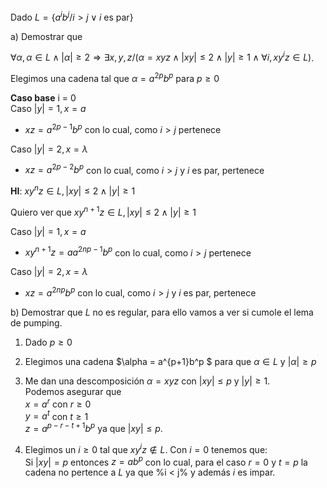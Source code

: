 Dado $L = \{a^ib^j / i > j \lor i \text{ es par}\}$

a) Demostrar que 

$\forall \alpha, \alpha \in L \land |\alpha| \geq 2 \Rightarrow \exists x,y,z / (\alpha = xyz \land |xy| \leq 2 \land |y| \geq 1 \land \forall i, xy^iz\in L)$.

Elegimos una cadena tal que $\alpha = a^{2p}b^p$ para $p \geq 0$

**Caso base** i = 0\
Caso $|y| = 1, x = a$
- $xz = a^{2p -  1}b^p$ con lo cual, como $i > j$ pertenece

Caso $|y| = 2, x = \lambda$
- $xz = a^{2p -  2}b^p$ con lo cual, como $i > j$ y $i$ es par, pertenece

**HI**: $xy^nz \in L , |xy| \leq 2 \land |y| \geq 1$

Quiero ver que $xy^{n+1}z \in L , |xy| \leq 2 \land |y| \geq 1$

Caso $|y| = 1, x = a$
- $xy^{n+1}z = aa^{2np - 1}b^p$ con lo cual, como $i > j$ pertenece

Caso $|y| = 2, x = \lambda$
- $xz = a^{2np}b^p$ con lo cual, como $i > j$ y $i$ es par, pertenece

b) Demostrar que $L$ no es regular, para ello vamos a ver si cumole el lema de pumping.

1. Dado $p \geq 0$

2. Elegimos una cadena $\alpha = a^{p+1}b^p $ para que $\alpha \in L$ y $|\alpha| \geq p$

3. Me dan una descomposición $\alpha = xyz$ con $|xy| \leq p$ y $|y| \geq 1$.\
Podemos asegurar que\
$x = a^r$ con $r \geq 0$\
$y = a ^t$ con $t \geq 1$\
$z = a^{p-r-t+1}b^p$ ya que $|xy| \leq p$.

4. Elegimos un $i \geq 0$ tal que $xy^iz \notin L$. Con $i = 0$ tenemos que:\
Si $|xy| = p$ entonces $z = ab^p$ con lo cual, para el caso $r = 0$ y $t = p$ la cadena no pertence a $L$ ya que %i < j% y además $i$ es impar.